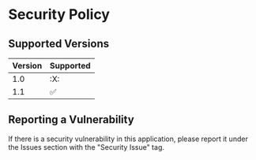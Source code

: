 # Security Policy

## Supported Versions


| Version | Supported          |
| ------- | ------------------ |
| 1.0     | :X: |
| 1.1     | :white_check_mark: |


## Reporting a Vulnerability

If there is a security vulnerability in this application, please report it under the Issues section with the "Security Issue" tag.
